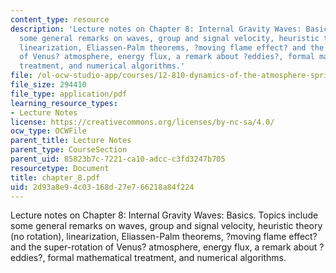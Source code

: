 ```yaml
---
content_type: resource
description: 'Lecture notes on Chapter 8: Internal Gravity Waves: Basics. Topics include
  some general remarks on waves, group and signal velocity, heuristic theory (no rotation),
  linearization, Eliassen-Palm theorems, ?moving flame effect? and the super-rotation
  of Venus? atmosphere, energy flux, a remark about ?eddies?, formal mathematical
  treatment, and numerical algorithms.'
file: /ol-ocw-studio-app/courses/12-810-dynamics-of-the-atmosphere-spring-2008/2d93a8e94c03168d27e766218a84f224_chapter_8.pdf
file_size: 294410
file_type: application/pdf
learning_resource_types:
- Lecture Notes
license: https://creativecommons.org/licenses/by-nc-sa/4.0/
ocw_type: OCWFile
parent_title: Lecture Notes
parent_type: CourseSection
parent_uid: 85823b7c-7221-ca10-adcc-c3fd3247b705
resourcetype: Document
title: chapter_8.pdf
uid: 2d93a8e9-4c03-168d-27e7-66218a84f224
---
```

Lecture notes on Chapter 8: Internal Gravity Waves: Basics. Topics include some general remarks on waves, group and signal velocity, heuristic theory (no rotation), linearization, Eliassen-Palm theorems, ?moving flame effect? and the super-rotation of Venus? atmosphere, energy flux, a remark about ?eddies?, formal mathematical treatment, and numerical algorithms.